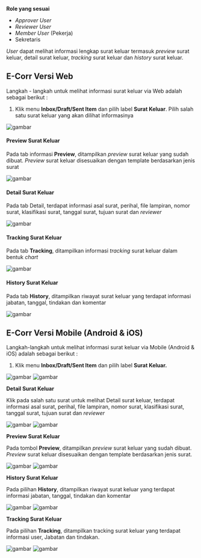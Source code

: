 **Role yang sesuai**

- *Approver User*
- *Reviewer User*
- *Member User* (Pekerja)
- Sekretaris

*User* dapat melihat informasi lengkap surat keluar termasuk *preview* surat keluar, detail surat keluar, *tracking* surat keluar dan *history* surat keluar.

## **E-Corr Versi Web**

Langkah - langkah untuk melihat informasi surat keluar via Web adalah sebagai berikut :

1. Klik menu **Inbox/Draft/Sent Item** dan pilih label **Surat Keluar**. Pilih salah satu surat keluar yang akan dilihat informasinya

![gambar](SuratKeluar/SK_Web/SK23.png)

#### Preview Surat Keluar

Pada tab informasi **Preview**, ditampilkan *preview* surat keluar yang sudah dibuat. *Preview* surat keluar disesuaikan dengan template berdasarkan jenis surat

![gambar](SuratKeluar/SK_Web/SK24.png)

#### Detail Surat Keluar

Pada tab Detail, terdapat informasi asal surat, perihal, file lampiran, nomor surat, klasifikasi surat, tanggal surat, tujuan surat dan *reviewer*

![gambar](SuratKeluar/SK_Web/SK25.png)

#### Tracking Surat Keluar

Pada tab **Tracking**, ditampilkan informasi *tracking* surat keluar dalam bentuk *chart*

![gambar](SuratKeluar/SK_Web/SK26.png)

#### History Surat Keluar

Pada tab **History**, ditampilkan riwayat surat keluar yang terdapat informasi jabatan, tanggal, tindakan dan komentar

![gambar](SuratKeluar/SK_Web/SK27.png)



## **E-Corr Versi Mobile (Android & iOS)**

Langkah-langkah untuk melihat informasi surat keluar via Mobile (Android & iOS) adalah sebagai berikut :

1. 	Klik menu **Inbox/Draft/Sent Item** dan pilih  label **Surat Keluar.**
   
![gambar](SuratKeluar/SK_Android/InfoSK/02A01.png) ![gambar](SuratKeluar/SK_Android/InfoSK/02A02.png)

**Detail Surat Keluar**

Klik pada salah satu surat untuk melihat Detail surat keluar, terdapat informasi asal surat, perihal, file lampiran, nomor surat, klasifikasi surat, tanggal surat, tujuan surat dan _reviewer_

![gambar](SuratKeluar/SK_Android/InfoSK/02D01.png) ![gambar](SuratKeluar/SK_Android/InfoSK/02D02.png)

**Preview Surat Keluar**

Pada tombol **Preview**, ditampilkan _preview_ surat keluar yang sudah dibuat. _Preview_ surat keluar disesuaikan dengan template berdasarkan jenis surat.

![gambar](SuratKeluar/SK_Android/InfoSK/02P01.png) ![gambar](SuratKeluar/SK_Android/InfoSK/02P02.png)

**History Surat Keluar**

Pada pilihan **History**, ditampilkan riwayat surat keluar yang terdapat informasi jabatan, tanggal, tindakan dan komentar

![gambar](SuratKeluar/SK_Android/InfoSK/02H01.png) ![gambar](SuratKeluar/SK_Android/InfoSK/02H02.png)

**Tracking Surat Keluar**

Pada pilihan **Tracking**, ditampilkan tracking surat keluar yang terdapat informasi user, Jabatan dan tindakan.

![gambar](SuratKeluar/SK_Android/InfoSK/02T01.png) ![gambar](SuratKeluar/SK_Android/InfoSK/02T02.png)

